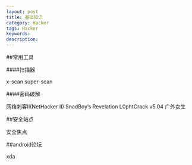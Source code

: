 ```yaml
---
layout: post
title: 基础知识
category: Hacker
tags: Hacker
keywords: 
description: 
---
```



##常用工具

####扫描器

x-scan
super-scan

####密码破解

网络刺客II(NetHacker II)
SnadBoy’s Revelation
L0phtCrack v5.04
广外女生

##安全站点

安全焦点

##android论坛

xda
